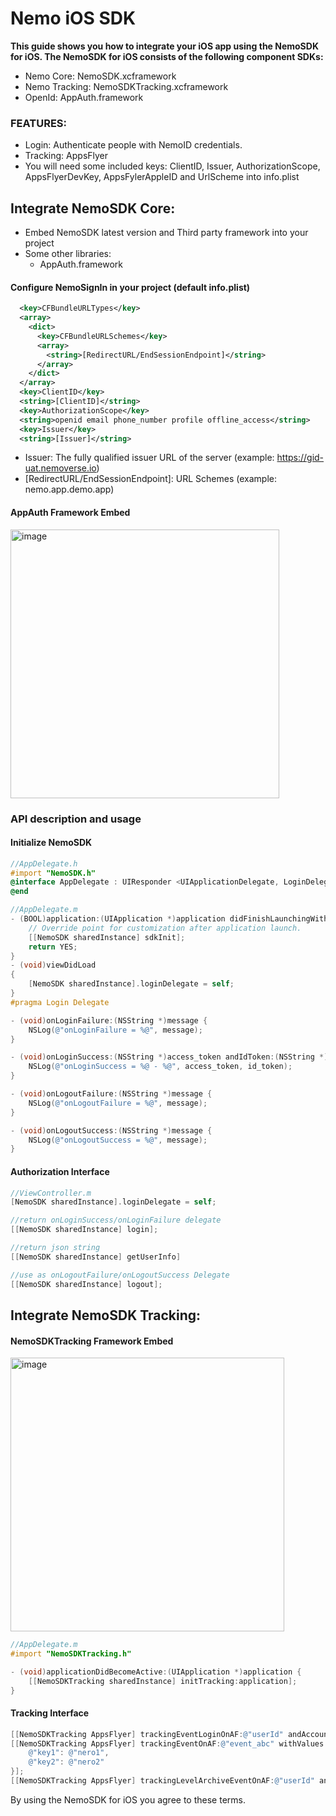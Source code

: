 # Nemo iOS SDK

**This guide shows you how to integrate your iOS app using the NemoSDK for iOS. The NemoSDK for iOS consists of the following component SDKs:**
  - Nemo Core: NemoSDK.xcframework
  - Nemo Tracking: NemoSDKTracking.xcframework
  - OpenId: AppAuth.framework
  

### FEATURES:
  - Login: Authenticate people with NemoID credentials.
  - Tracking: AppsFlyer
  - You will need some included keys: ClientID, Issuer, AuthorizationScope, AppsFlyerDevKey, AppsFylerAppleID and UrlScheme into info.plist
  
## Integrate NemoSDK Core:

- Embed NemoSDK latest version and Third party framework into your project
- Some other libraries: 
  - AppAuth.framework

#### Configure NemoSignIn in your project (default info.plist)
  ```xml
    <key>CFBundleURLTypes</key>
    <array>
      <dict>
        <key>CFBundleURLSchemes</key>
        <array>
          <string>[RedirectURL/EndSessionEndpoint]</string>
        </array>
      </dict>
    </array>
    <key>ClientID</key>
    <string>[ClientID]</string>
    <key>AuthorizationScope</key>
    <string>openid email phone_number profile offline_access</string>
    <key>Issuer</key>
    <string>[Issuer]</string>
  ```
  - Issuer: The fully qualified issuer URL of the server (example: https://gid-uat.nemoverse.io)
  - [RedirectURL/EndSessionEndpoint]: URL Schemes (example: nemo.app.demo.app)
  
#### AppAuth Framework Embed
<img width="430" alt="image" src="https://user-images.githubusercontent.com/94542020/206900969-0d1d3068-63db-4110-96c5-7ee5e9ac94ec.png">

### API description and usage
#### Initialize NemoSDK
```objectivec
//AppDelegate.h
#import "NemoSDK.h"
@interface AppDelegate : UIResponder <UIApplicationDelegate, LoginDelegate>
@end

//AppDelegate.m
- (BOOL)application:(UIApplication *)application didFinishLaunchingWithOptions:(NSDictionary *)launchOptions {
    // Override point for customization after application launch.
    [[NemoSDK sharedInstance] sdkInit];
    return YES;
}
- (void)viewDidLoad
{
    [NemoSDK sharedInstance].loginDelegate = self;
}
#pragma Login Delegate

- (void)onLoginFailure:(NSString *)message {
    NSLog(@"onLoginFailure = %@", message);
}

- (void)onLoginSuccess:(NSString *)access_token andIdToken:(NSString *)id_token {
    NSLog(@"onLoginSuccess = %@ - %@", access_token, id_token);
}

- (void)onLogoutFailure:(NSString *)message {
    NSLog(@"onLogoutFailure = %@", message);
}

- (void)onLogoutSuccess:(NSString *)message {
    NSLog(@"onLogoutSuccess = %@", message);
}
```

#### Authorization Interface
```objectivec
//ViewController.m
[NemoSDK sharedInstance].loginDelegate = self;

//return onLoginSuccess/onLoginFailure delegate
[[NemoSDK sharedInstance] login];

//return json string
[[NemoSDK sharedInstance] getUserInfo]

//use as onLogoutFailure/onLogoutSuccess Delegate
[[NemoSDK sharedInstance] logout];
```

## Integrate NemoSDK Tracking:
#### NemoSDKTracking Framework Embed
<img width="438" alt="image" src="https://user-images.githubusercontent.com/94542020/206900843-537c88a2-e902-4d86-b557-c53f6462fb99.png">

```objectivec
//AppDelegate.m
#import "NemoSDKTracking.h"

- (void)applicationDidBecomeActive:(UIApplication *)application {
    [[NemoSDKTracking sharedInstance] initTracking:application];
}
```
#### Tracking Interface
```objectivec
[[NemoSDKTracking AppsFlyer] trackingEventLoginOnAF:@"userId" andAccount:@"neropro"];
[[NemoSDKTracking AppsFlyer] trackingEventOnAF:@"event_abc" withValues:@{
    @"key1": @"nero1",
    @"key2": @"nero2"
}];
[[NemoSDKTracking AppsFlyer] trackingLevelArchiveEventOnAF:@"userId" andAccount:@"nerocasten" andLevel:@"12301"];
```
By using the NemoSDK for iOS you agree to these terms.

